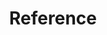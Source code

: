 ---
title: Reference
summary: This site provides additional reference material in addition to the generated godoc references.
---
